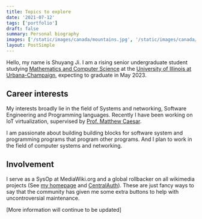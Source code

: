 ```yaml
---
title: Topics to explore
date: '2021-07-12'
tags: ['portfolio']
draft: false
summary: Personal biography
images: ['/static/images/canada/mountains.jpg', '/static/images/canada/toronto.jpg']
layout: PostSimple
---
```


Hello, my name is Shuyang Ji. I am a rising senior undergraduate student studying [Mathematics and Computer Science](https://cs.illinois.edu/academics/undergraduate/degree-program-options/bs-mathematics-computer-science) at the [University of Illinois at Urbana-Champaign](https://illinois.edu/), expecting to graduate in May 2023.

## Career interests

My interests broadly lie in the field of Systems and networking, Software Engineering and Programming languages. Recently I have been working on IoT virtualization, supervised by [Prof. Matthew Caesar](https://caesar.web.engr.illinois.edu/).

I am passionate about building building blocks for software system and programming programs that program other programs. And I plan to work in the field of computer systems and networking. 


## Involvement
I serve as a SysOp at MediaWiki.org and a global rollbacker on all wikimedia projects (See [my homepage](https://meta.wikimedia.org/wiki/User:94rain) and [CentralAuth](https://meta.wikimedia.org/wiki/Special:CentralAuth/94rain)). These are just fancy ways to say that the community has given me some extra buttons to help with uncontroversial maintenance.

[More information will continue to be updated]